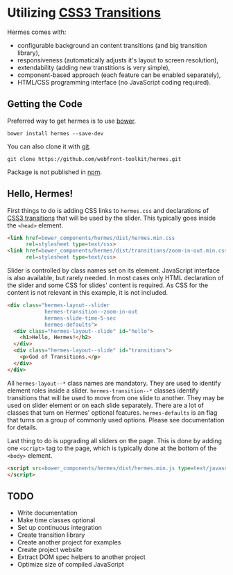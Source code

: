 
# Utilizing [CSS3 Transitions](http://www.w3.org/TR/css3-transitions/)

Hermes comes with:

 * configurable background an content transitions (and big transition library),
 * responsiveness (automatically adjusts it's layout to screen resolution),
 * extendability (adding new transtitions is very simple),
 * component-based approach (each feature can be enabled separately),
 * HTML/CSS programming interface (no JavaScript coding required).

## Getting the Code

Preferred way to get hermes is to use [bower](http://bower.io/).
```
bower install hermes --save-dev
```

You can also clone it with [git](https://git-scm.com/).
```
git clone https://github.com/webfront-toolkit/hermes.git
```

Package is not published in [npm](https://www.npmjs.com/).

## Hello, Hermes!

First things to do is adding CSS links to `hermes.css` and declarations of [CSS3
transitions](http://www.w3.org/TR/css3-transitions/) that will be used by the
slider. This typically goes inside the `<head>` element.

```html
<link href=bower_components/hermes/dist/hermes.min.css
      rel=stylesheet type=text/css>
<link href=bower_components/hermes/dist/transitions/zoom-in-out.min.css
      rel=stylesheet type=text/css>
```

Slider is controlled by class names set on its element. JavaScript interface is
also available, but rarely needed. In most cases only HTML declaration of the
slider and some CSS for slides' content is required. As CSS for the content is
not relevant in this example, it is not included.

```html
<div class="hermes-layout--slider
            hermes-transition--zoom-in-out
            hermes-slide-time-5-sec
            hermes-defaults">
  <div class="hermes-layout--slide" id="hello">
    <h1>Hello, Hermes!</h2>
  </div>
  <div class="hermes-layout--slide" id="transitions">
    <p>God of Transitions.</p>
  </div>
</div>
```

All `hermes-layout--*` class names are mandatory. They are used to identify
element roles inside a slider. `hermes-transition--*` classes identify
transitions that will be used to move from one slide to another. They may be
used on slider element or on each slide separately. There are a lot of classes
that turn on Hermes' optional features. `hermes-defaults` is an flag that turns
on a group of commonly used options. Please see documentation for details.

Last thing to do is upgrading all sliders on the page. This is done by adding
one `<script>` tag to the page, which is typically done at the bottom of the
`<body>` element.

```html
<script src=bower_components/hermes/dist/hermes.min.js type=text/javascript>
</script>
```

## TODO

 * Write documentation
 * Make time classes optional
 * Set up continuous integration
 * Create transition library
 * Create another project for examples
 * Create project website
 * Extract DOM spec helpers to another project
 * Optimize size of compiled JavaScript

